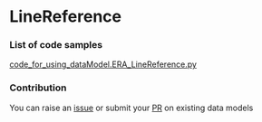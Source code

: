 # LineReference

### List of code samples 

<!-- 50-List of code -->

<!-- [code entry](link) -->
[code_for_using_dataModel.ERA_LineReference.py](https://github.com/smart-data-models/dataModel.ERAblob/master/LineReference/code/code_for_using_dataModel.ERA_LineReference.py)


<!-- /50-List of code -->

### Contribution
You can raise an [issue](https://github.com/smart-data-models/dataModel.ERA/issues) or submit your [PR](https://github.com/smart-data-models/dataModel.ERA/pulls) on existing data models
